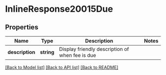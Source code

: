 # InlineResponse20015Due

## Properties
Name | Type | Description | Notes
------------ | ------------- | ------------- | -------------
**description** | **string** | Display friendly description of when fee is due | 

[[Back to Model list]](../README.md#documentation-for-models) [[Back to API list]](../README.md#documentation-for-api-endpoints) [[Back to README]](../README.md)



